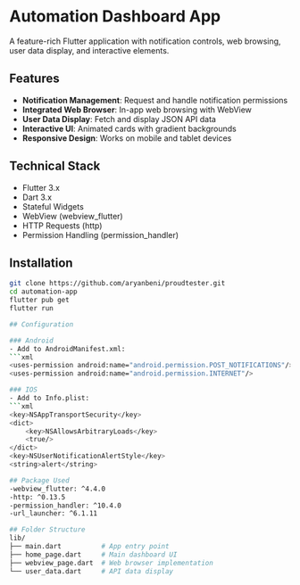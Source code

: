 # Automation Dashboard App

A feature-rich Flutter application with notification controls, web browsing, user data display, and interactive elements.

[//]: # (![App Screenshot]&#40;screenshot.png&#41; <!-- Replace with your actual screenshot -->)

## Features

- **Notification Management**: Request and handle notification permissions
- **Integrated Web Browser**: In-app web browsing with WebView
- **User Data Display**: Fetch and display JSON API data
- **Interactive UI**: Animated cards with gradient backgrounds
- **Responsive Design**: Works on mobile and tablet devices

## Technical Stack

- Flutter 3.x
- Dart 3.x
- Stateful Widgets
- WebView (webview_flutter)
- HTTP Requests (http)
- Permission Handling (permission_handler)

## Installation

```bash
git clone https://github.com/aryanbeni/proudtester.git
cd automation-app
flutter pub get
flutter run

## Configuration

### Android
- Add to AndroidManifest.xml:
```xml
<uses-permission android:name="android.permission.POST_NOTIFICATIONS"/>
<uses-permission android:name="android.permission.INTERNET"/>

### IOS
- Add to Info.plist:
```xml
<key>NSAppTransportSecurity</key>
<dict>
    <key>NSAllowsArbitraryLoads</key>
    <true/>
</dict>
<key>NSUserNotificationAlertStyle</key>
<string>alert</string>

## Package Used
-webview_flutter: ^4.4.0
-http: ^0.13.5
-permission_handler: ^10.4.0
-url_launcher: ^6.1.11

## Folder Structure
lib/
├── main.dart          # App entry point
├── home_page.dart     # Main dashboard UI
├── webview_page.dart  # Web browser implementation
└── user_data.dart     # API data display



